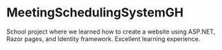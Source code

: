 # MeetingSchedulingSystemGH
School project where we learned how to create a website using ASP.NET, Razor pages, and Identity framework. Excellent learning experience.
